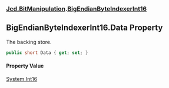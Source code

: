 ### [Jcd.BitManipulation](Jcd.BitManipulation.md 'Jcd.BitManipulation').[BigEndianByteIndexerInt16](Jcd.BitManipulation.BigEndianByteIndexerInt16.md 'Jcd.BitManipulation.BigEndianByteIndexerInt16')

## BigEndianByteIndexerInt16.Data Property

The backing store.

```csharp
public short Data { get; set; }
```

#### Property Value
[System.Int16](https://docs.microsoft.com/en-us/dotnet/api/System.Int16 'System.Int16')